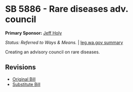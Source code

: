 # SB 5886 - Rare diseases adv. council
**Primary Sponsor:** [Jeff Holy](/person/leg/jeff.holy.md)

*Status: Referred to Ways & Means.* | [leg.wa.gov summary](https://app.leg.wa.gov/billsummary?BillNumber=5886&Year=2021)

Creating an advisory council on rare diseases.

## Revisions
* [Original Bill](1/)
* [Substitute Bill](S/)